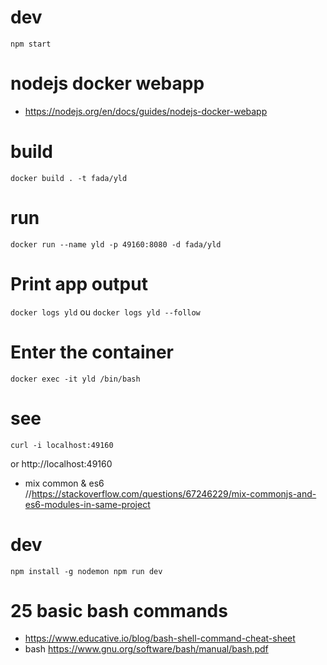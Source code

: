 



# dev 
`npm start`



# nodejs docker webapp
- https://nodejs.org/en/docs/guides/nodejs-docker-webapp

# build 
`docker build . -t fada/yld`

# run
`docker run --name yld -p 49160:8080 -d fada/yld`

# Print app output
`docker logs yld`
ou 
`docker logs yld --follow`

# Enter the container
`docker exec -it yld /bin/bash`

# see
`curl -i localhost:49160`

or http://localhost:49160

- mix common & es6 //https://stackoverflow.com/questions/67246229/mix-commonjs-and-es6-modules-in-same-project

# dev
`npm install -g nodemon
npm run dev
`

# 25 basic bash commands
- https://www.educative.io/blog/bash-shell-command-cheat-sheet
- bash https://www.gnu.org/software/bash/manual/bash.pdf